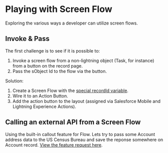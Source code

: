 # Playing with Screen Flow

Exploring the various ways a developer can utilize screen flows.

## Invoke & Pass

The first challenge is to see if it is possible to:
1) Invoke a screen flow from a non-lightning object (Task, for instance) from a button on the record page.
2) Pass the sObject Id to the flow via the button.

Solution:
1) Create a Screen Flow with the [special recordId variable](https://youtu.be/n3S1zHL_AnQ?t=78).
2) Wire it to an Action Button.
3) Add the action button to the layout (assigned via Salesforce Mobile and Lightning Experience Actions).

## Calling an external API from a Screen Flow

Using the built-in callout feature for Flow. Lets try to pass some Account address data to the US Census Bureau and save the reponse somewhere on Account record. [View the feature request here](https://github.com/vaugood/sfdx-fun/issues/1).